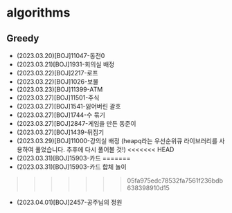 # algorithms
## Greedy
- (2023.03.20)[BOJ]11047-동전0
- (2023.03.21)[BOJ]1931-회의실 배정
- (2023.03.22)[BOJ]2217-로프
- (2023.03.22)[BOJ]1026-보물
- (2023.03.23)[BOJ]11399-ATM
- (2023.03.27)[BOJ]11501-주식
- (2023.03.27)[BOJ]1541-잃어버린 괄호
- (2023.03.27)[BOJ]1744-수 묶기
- (2023.03.27)[BOJ]2847-게임을 만든 동준이
- (2023.03.27)[BOJ]1439-뒤집기
- (2023.03.29)[BOJ]11000-강의실 배정 (heapq라는 우선순위큐 라이브러리를 사용하여 풀었습니다. 추후에 다시 풀어볼 것!)
<<<<<<< HEAD
- (2023.03.31)[BOJ]15903-카드 
=======
- (2023.03.31)[BOJ]15903-카드 합체 놀이
>>>>>>> 05fa975edc78532fa7561f236bdb638398910d15
- (2023.04.01)[BOJ]2457-공주님의 정원
